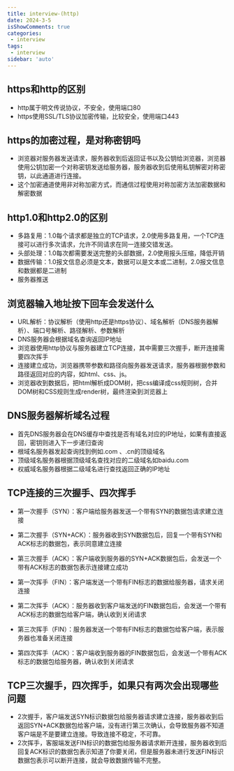 ```yaml
---
title: interview-(http)
date: 2024-3-5
isShowComments: true    
categories:
 - interview
tags:
 - interview
sidebar: 'auto'
---
```


## https和http的区别
 
 - http属于明文传说协议，不安全，使用端口80
 - https使用SSL/TLS协议加密传输，比较安全，使用端口443

## https的加密过程，是对称密钥吗
 
 - 浏览器对服务器发送请求，服务器收到后返回证书以及公钥给浏览器，浏览器使用公钥加密一个对称密钥发送给服务器，服务器收到后使用私钥解密对称密钥，以此通道进行连接。
 - 这个加密通道使用非对称加密方式，而通信过程使用对称加密方法加密数据和解密数据

## http1.0和http2.0的区别
 
 - 多路复用：1.0每个请求都是独立的TCP请求，2.0使用多路复用，一个TCP连接可以进行多次请求，允许不同请求在同一连接交错发送。
 - 头部处理：1.0每次都需要发送完整的头部数据，2.0使用报头压缩，降低开销
 - 数据传输：1.0报文信息必须是文本，数据可以是文本或二进制，2.0报文信息和数据都是二进制
 - 服务器推送

 ## 浏览器输入地址按下回车会发送什么
  - URL解析：协议解析（使用http还是https协议）、域名解析（DNS服务器解析）、端口号解析、路径解析、参数解析
  - DNS服务器会根据域名查询返回IP地址
  - 浏览器使用http协议与服务器建立TCP连接，其中需要三次握手，断开连接需要四次挥手
  - 连接建立成功，浏览器携带参数和路径向服务器发送请求，服务器根据参数和路径返回对应的内容，如html、css、js。
  - 浏览器收到数据后，把html解析成DOM树，把css编译成css规则树，合并DOM树和CSS规则生成render树，最终渲染到浏览器上

## DNS服务器解析域名过程
  
  -  首先DNS服务器会在DNS缓存中查找是否有域名对应的IP地址，如果有直接返回，密钥则进入下一步递归查询
  - 根域名服务器发起查询找到例如.com 、.cn的顶级域名
  - 顶级域名服务器根据顶级域名查找对应的二级域名如baidu.com
  - 权威域名服务器根据二级域名进行查找返回正确的IP地址

## TCP连接的三次握手、四次挥手

- 第一次握手（SYN）：客户端给服务器发送一个带有SYN的数据包请求建立连接
- 第二次握手（SYN+ACK）：服务器收到SYN数据包后，回复一个带有SYN和ACK标志的数据包，表示同意建立连接
- 第三次握手（ACK）：客户端收到服务器的SYN+ACK数据包后，会发送一个带有ACK标志的数据包表示连接建立成功

- 第一次挥手（FIN）：客户端发送一个带有FIN标志的数据给服务器，请求关闭连接
- 第二次挥手（ACK）：服务器收到客户端发送的FIN数据包后，会发送一个带有ACK标志的数据包给客户端，确认收到关闭请求
- 第三次挥手（FIN）：服务器发送一个带有FIN标志的数据包给客户端，表示服务器也准备关闭连接
- 第四次挥手（ACK）：客户端收到服务器的FIN数据包后，会发送一个带有ACK标志的数据包给服务器，确认收到关闭请求

## TCP三次握手，四次挥手，如果只有两次会出现哪些问题

- 2次握手，客户端发送SYN标识数据包给服务器请求建立连接，服务器收到后返回SYN+ACK数据包给客户端，没有进行第三次确认，会导致服务器不知道客户端是不是要建立连接。导致连接不稳定，不可靠。
- 2次挥手，客服端发送FIN标识的数据包给服务器请求断开连接，服务器收到后回复ACK标识的数据包表示知道了你要关闭，但是服务器未进行发送FIN标识数据包表示可以断开连接，就会导致数据传输不完整。
